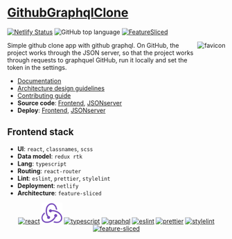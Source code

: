 # [GithubGraphqlClone](https://barklimgithubgraphql.netlify.app/)

[![Netlify Status](https://api.netlify.com/api/v1/badges/d6d1194b-dee6-4468-aae9-9e339d5f0cbc/deploy-status)](https://app.netlify.com/sites/barklimgithubgraphql/deploys)
![GitHub top language](https://img.shields.io/github/languages/top/Barklim/Github-GraphQL-Api)
[![FeatureSliced](https://img.shields.io/badge/Powered%20by-%F0%9F%8D%B0%20Feature%20Sliced-%235c9cb5)](https://feature-sliced.design/)

<img alt="favicon" src="https://avatars.githubusercontent.com/u/9919?v=4&s=200" height=120 align="right" />

Simple github clone app with github graphql.
On GitHub, the project works through the JSON server, so that the project works through requests to graphquel GitHub, run it locally and set the token in the settings.

- [Documentation](https://github.com/Barklim/Github-GraphQL-Api/blob/main/README.docs.md)
- [Architecture design guidelines](https://feature-sliced.design/)
- [Contributing guide](CONTRIBUTING.md)
- **Source code**: [Frontend](https://github.com/Barklim/Github-GraphQL-Api), [JSONserver](https://github.com/Barklim/githubGraphqlJsonServer)
- **Deploy**: [Frontend](https://barklimgithubgraphql.netlify.app/), [JSONserver](https://github-graphql-json-server-pmsf066d8-klim-barks-projects.vercel.app/)



## Frontend stack

- **UI**: `react`, `classnames`, `scss`
- **Data model**: `redux rtk`
- **Lang**: `typescript`
- **Routing**: `react-router`
- **Lint**: `eslint`, `prettier`, `stylelint`
- **Deployment**: `netlify`
- **Architecture**: `feature-sliced`

<div align="center">

[<img title="react" alt="react" height=48 src="https://cdn.auth0.com/blog/react-js/react.png"/>](https://react.dev/)
[<img title="redux" alt="redux" height=48 src="https://raw.githubusercontent.com/Barklim/course/main/hostImg/onlyfIcons/redux.svg"/>](https://redux-toolkit.js.org/)
[<img title="typescript" alt="typescript" height=48 src="https://raw.githubusercontent.com/remojansen/logo.ts/master/ts.png"/>](https://www.typescriptlang.org/)
[<img title="graphql" alt="graphql" height=48 src="https://avatars.githubusercontent.com/u/12972006?s=48&v=4"/>](https://graphql.org/)
[<img title="eslint" alt="eslint" height=48 src="https://d33wubrfki0l68.cloudfront.net/204482ca413433c80cd14fe369e2181dd97a2a40/092e2/assets/img/logo.svg"/>](https://eslint.org/)
[<img title="prettier" alt="prettier" height=48 src="https://prettier.io/icon.png"/>](https://prettier.io/)
[<img title="stylelint" alt="stylelint" height=48 src="https://avatars.githubusercontent.com/u/10076935?s=48&v=4"/>](https://stylelint.io/)
[<img title="feature-sliced" alt="feature-sliced" height=48 src="https://avatars.githubusercontent.com/u/60469024?s=200&v=4"/>](https://feature-sliced.design/)
</div>
